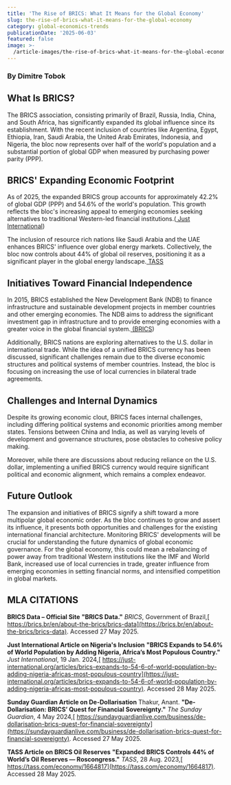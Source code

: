 ```yaml
---
title: 'The Rise of BRICS: What It Means for the Global Economy'
slug: the-rise-of-brics-what-it-means-for-the-global-economy
category: global-economics-trends
publicationDate: '2025-06-03'
featured: false
image: >-
  /article-images/the-rise-of-brics-what-it-means-for-the-global-economy.jpg
---
```


### By Dimitre Tobok

## **What Is BRICS?**

The BRICS association, consisting primarily of Brazil, Russia, India, China, and South Africa, has significantly expanded its global influence since its establishment. With the recent inclusion of countries like Argentina, Egypt, Ethiopia, Iran, Saudi Arabia, the United Arab Emirates, Indonesia, and Nigeria, the bloc now represents over half of the world's population and a substantial portion of global GDP when measured by purchasing power parity (PPP).


## **BRICS' Expanding Economic Footprint**

As of 2025, the expanded BRICS group accounts for approximately 42.2% of global GDP (PPP) and 54.6% of the world's population. This growth reflects the bloc's increasing appeal to emerging economies seeking alternatives to traditional Western-led financial institutions.([ Just International](https://just-international.org/articles/brics-expands-to-54-6-of-world-population-by-adding-nigeria-africas-most-populous-country/?utm_source=chatgpt.com)) 

The inclusion of resource rich nations like Saudi Arabia and the UAE enhances BRICS' influence over global energy markets. Collectively, the bloc now controls about 44% of global oil reserves, positioning it as a significant player in the global energy landscape.[ TASS](https://tass.com/economy/1664817?utm_source=chatgpt.com)


## **Initiatives Toward Financial Independence**

In 2015, BRICS established the New Development Bank (NDB) to finance infrastructure and sustainable development projects in member countries and other emerging economies. The NDB aims to address the significant investment gap in infrastructure and to provide emerging economies with a greater voice in the global financial system.[ (BRICS](https://brics.br/en/about-the-brics/brics-data?utm_source=chatgpt.com))

Additionally, BRICS nations are exploring alternatives to the U.S. dollar in international trade. While the idea of a unified BRICS currency has been discussed, significant challenges remain due to the diverse economic structures and political systems of member countries. Instead, the bloc is focusing on increasing the use of local currencies in bilateral trade agreements.


## **Challenges and Internal Dynamics**

Despite its growing economic clout, BRICS faces internal challenges, including differing political systems and economic priorities among member states. Tensions between China and India, as well as varying levels of development and governance structures, pose obstacles to cohesive policy making.

Moreover, while there are discussions about reducing reliance on the U.S. dollar, implementing a unified BRICS currency would require significant political and economic alignment, which remains a complex endeavor.


## **Future Outlook**

The expansion and initiatives of BRICS signify a shift toward a more multipolar global economic order. As the bloc continues to grow and assert its influence, it presents both opportunities and challenges for the existing international financial architecture. Monitoring BRICS' developments will be crucial for understanding the future dynamics of global economic governance. For the global economy, this could mean a rebalancing of power away from traditional Western institutions like the IMF and World Bank, increased use of local currencies in trade, greater influence from emerging economies in setting financial norms, and intensified competition in global markets.

## **MLA CITATIONS**

**BRICS Data – Official Site** **"BRICS Data."** _BRICS_, Government of Brazil,[ https://brics.br/en/about-the-brics/brics-data](https://brics.br/en/about-the-brics/brics-data). Accessed 27 May 2025.

**Just International Article on Nigeria's Inclusion** **"BRICS Expands to 54.6% of World Population by Adding Nigeria, Africa’s Most Populous Country."** _Just International_, 19 Jan. 2024,[ https://just-international.org/articles/brics-expands-to-54-6-of-world-population-by-adding-nigeria-africas-most-populous-country](https://just-international.org/articles/brics-expands-to-54-6-of-world-population-by-adding-nigeria-africas-most-populous-country). Accessed 28 May 2025.

**Sunday Guardian Article on De-Dollarisation** Thakur, Anant. **"De-Dollarisation: BRICS’ Quest for Financial Sovereignty."** _The Sunday Guardian_, 4 May 2024,[ https://sundayguardianlive.com/business/de-dollarisation-brics-quest-for-financial-sovereignty](https://sundayguardianlive.com/business/de-dollarisation-brics-quest-for-financial-sovereignty). Accessed 27 May 2025.

**TASS Article on BRICS Oil Reserves** **"Expanded BRICS Controls 44% of World’s Oil Reserves — Roscongress."** _TASS_, 28 Aug. 2023,[ https://tass.com/economy/1664817](https://tass.com/economy/1664817). Accessed 28 May 2025.

